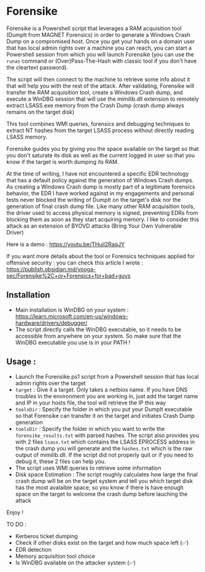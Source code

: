 # Forensike

Forensike is a Powershell script that leverages a RAM acquisition tool (DumpIt from MAGNET Forensics) in order to generate a Windows Crash Dump on a compromised host. Once you get your hands on a domain user that has local admin rights over a machine you can reach, you can start a Powershell session from which you will launch Forensike (you can use the `runas` command or (Over)Pass-The-Hash with classic tool if you don't have the cleartext password).

The script will then connect to the machine to retrieve some info about it that will help you with the rest of the attack. After validating, Forensike will transfer the RAM acquisition tool, create a Windows Crash dump, and execute a WinDBG session that will use the mimilib.dll extension to remotely extract LSASS.exe memory from the Crash Dump (crash dump always remains on the target disk)

This tool combines WMI queries, forensics and debugging techniques to extract NT hashes from the target LSASS process without directly reading LSASS memory.

Forensike guides you by giving you the space available on the target so that you don't saturate its disk as well as the current logged in user so that you know if the target is worth dumping its RAM.

At the time of writing, I have not encountered a specific EDR technology that has a default policy against the generation of Windows Crash dumps. As creating a Windows Crash dump is mostly part of a legitimate forensics behavior, the EDR I have worked against in my engagements and personal tests never blocked the writing of DumpIt on the target's disk nor the generation of final crash dump file. Like many other RAM acquisition tools, the driver used to access physical memory is signed, preventing EDRs from blocking them as soon as they start acquiring memory. I like to consider this attack as an extension of BYOVD attacks (Bring Your Own Vulnerable Driver)

Here is a demo : https://youtu.be/THuil2RaqJY

If you want more details about the tool or Forensics techniques applied for offensive security : you can check this article I wrote : https://publish.obsidian.md/yooga-sec/Forensike%2C+or+Forensics+for+bad+guys

## Installation

- Main installation is WinDBG on your system : https://learn.microsoft.com/en-us/windows-hardware/drivers/debugger/
- The script directly calls the WinDBG executable, so it needs to be accessible from anywhere on your system. So make sure that the WinDBG executable you use is in your PATH !

## Usage :

- Launch the Forensike.ps1 script from a Powershell session that has local admin rights over the target
- `target` : Give it a target. Only takes a netbios name. If you have DNS troubles in the environment you are working in, just add the target name and IP in your hosts file, the tool will retrieve the IP this way
- `toolsDir` : Specify the folder in which you put your DumpIt executable so that Forensike can transfer it on the target and initiates Crash Dump generation
- `toolsDir` : Specify the folder in which you want to write the `forensike_results.txt` with parsed hashes. The script also provides you with 2 files `lsass.txt` which contains the LSASS EPROCESS address in the crash dump you will generate and the `hashes.txt` which is the raw output of mimilib.dll. If the script did not properly quit or if you need to debug it, these 2 files can help you.
- The script uses WMI queries to retrieve some information
- Disk space Estimation : The script roughly calculates how large the final crash dump will be on the target system and tell you which target disk has the most avalaible space, so you know if there is have enough space on the target to welcome the crash dump before lauching the attack

Enjoy !


TO DO :

- Kerberos ticket dumping
- Check if other disks exist on the target and how much space left (✅)
- EDR detection
- Memory acquisition tool choice
- Is WinDBG available on the attacker system (✅)
